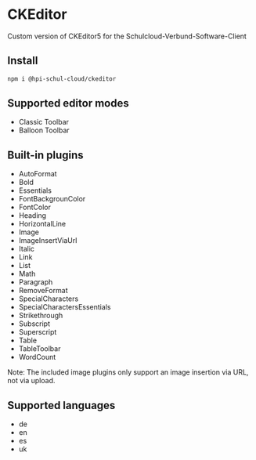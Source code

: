 # CKEditor

Custom version of CKEditor5 for the Schulcloud-Verbund-Software-Client

## Install

```sh
npm i @hpi-schul-cloud/ckeditor
```

## Supported editor modes

- Classic Toolbar
- Balloon Toolbar

## Built-in plugins

- AutoFormat
- Bold
- Essentials
- FontBackgrounColor
- FontColor
- Heading
- HorizontalLine
- Image
- ImageInsertViaUrl
- Italic
- Link
- List
- Math
- Paragraph
- RemoveFormat
- SpecialCharacters
- SpecialCharactersEssentials
- Strikethrough
- Subscript
- Superscript
- Table
- TableToolbar
- WordCount

Note: The included image plugins only support an image insertion via URL, not via upload.

## Supported languages

- de
- en
- es
- uk
